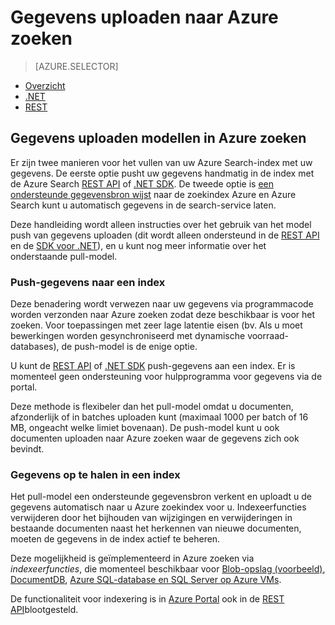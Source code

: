 <properties
    pageTitle="Het uploaden van gegevens in Azure zoeken | Microsoft Azure | De zoekservice hosted cloud"
    description="Informatie over het uploaden van gegevens naar een index in Azure zoeken."
    services="search"
    documentationCenter=""
    authors="ashmaka"
    manager="jhubbard"
    editor=""
    tags=""/>

<tags
    ms.service="search"
    ms.devlang="NA"
    ms.workload="search"
    ms.topic="get-started-article"
    ms.tgt_pltfrm="na"
    ms.date="08/29/2016"
    ms.author="ashmaka"/>

# <a name="upload-data-to-azure-search"></a>Gegevens uploaden naar Azure zoeken
> [AZURE.SELECTOR]
- [Overzicht](search-what-is-data-import.md)
- [.NET](search-import-data-dotnet.md)
- [REST](search-import-data-rest-api.md)


## <a name="data-upload-models-in-azure-search"></a>Gegevens uploaden modellen in Azure zoeken
Er zijn twee manieren voor het vullen van uw Azure Search-index met uw gegevens. De eerste optie pusht uw gegevens handmatig in de index met de Azure Search [REST API](search-import-data-rest-api.md) of [.NET SDK](search-import-data-dotnet.md). De tweede optie is [een ondersteunde gegevensbron wijst](search-indexer-overview.md) naar de zoekindex Azure en Azure Search kunt u automatisch gegevens in de search-service laten.

Deze handleiding wordt alleen instructies over het gebruik van het model push van gegevens uploaden (dit wordt alleen ondersteund in de [REST API](search-import-data-rest-api.md) en de [SDK voor .NET](search-import-data-dotnet.md)), en u kunt nog meer informatie over het onderstaande pull-model.

### <a name="push-data-to-an-index"></a>Push-gegevens naar een index

Deze benadering wordt verwezen naar uw gegevens via programmacode worden verzonden naar Azure zoeken zodat deze beschikbaar is voor het zoeken. Voor toepassingen met zeer lage latentie eisen (bv. Als u moet bewerkingen worden gesynchroniseerd met dynamische voorraad-databases), de push-model is de enige optie.

U kunt de [REST API](https://msdn.microsoft.com/library/azure/dn798930.aspx) of [.NET SDK](search-import-data-dotnet.md) push-gegevens aan een index. Er is momenteel geen ondersteuning voor hulpprogramma voor gegevens via de portal.

Deze methode is flexibeler dan het pull-model omdat u documenten, afzonderlijk of in batches uploaden kunt (maximaal 1000 per batch of 16 MB, ongeacht welke limiet bovenaan). De push-model kunt u ook documenten uploaden naar Azure zoeken waar de gegevens zich ook bevindt.

### <a name="pull-data-into-an-index"></a>Gegevens op te halen in een index

Het pull-model een ondersteunde gegevensbron verkent en uploadt u de gegevens automatisch naar u Azure zoekindex voor u. Indexeerfuncties verwijderen door het bijhouden van wijzigingen en verwijderingen in bestaande documenten naast het herkennen van nieuwe documenten, moeten de gegevens in de index actief te beheren.

Deze mogelijkheid is geïmplementeerd in Azure zoeken via *indexeerfuncties*, die momenteel beschikbaar voor [Blob-opslag (voorbeeld)](search-howto-indexing-azure-blob-storage.md), [DocumentDB](http://aka.ms/documentdb-search-indexer), [Azure SQL-database en SQL Server op Azure VMs](search-howto-connecting-azure-sql-database-to-azure-search-using-indexers-2015-02-28.md).

De functionaliteit voor indexering is in [Azure Portal](search-import-data-portal.md) ook in de [REST API](https://msdn.microsoft.com/library/azure/dn946891.aspx)blootgesteld.
